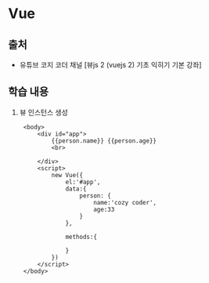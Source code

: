 # Vue 
## 출처
 - 유튜브 코지 코더 채널 [뷰js 2 (vuejs 2) 기초 익히기 기본 강좌] 

## 학습 내용
1. 뷰 인스턴스 생성
        
        <body>
            <div id="app">
                {{person.name}} {{person.age}}
                <br>
            
            </div>
            <script>
                new Vue({
                    el:'#app',
                    data:{
                        person: {
                            name:'cozy coder',
                            age:33
                        }                
                    },

                    methods:{
                        
                    }
                })
            </script>
        </body>
        


